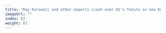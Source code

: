 ```yaml
---
title: "Ray Kurzweil and other experts clash over AI’s future in new books"
imageUrl: ""
index: 83
weight: 83
---
```

